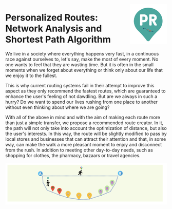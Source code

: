 <a><img src="Images/Personalized_Routes_1.png" width="115" height="125" align="right" /></a>


# Personalized Routes: Network Analysis and Shortest Path Algorithm

We live in a society where everything happens very fast, in a continuous race against ourselves to, let's say, make the most of every moment. No one wants to feel that they are wasting time. But it is often in the small moments when we forget about everything or think only about our life that we enjoy it to the fullest.

This is why current routing systems fail in their attempt to improve this aspect as they only recommend the fastest routes, which are guaranteed to enhance the user's feeling of not dawdling. But are we always in such a hurry? Do we want to spend our lives rushing from one place to another without even thinking about where we are going?

With all of the above in mind and with the aim of making each route more than just a simple transfer, we propose a recommended route creator. In it, the path will not only take into account the optimization of distance, but also the user's interests. In this way, the route will be slightly modified to pass by local stores and businesses that can attract their attention and that, in some way, can make the walk a more pleasant moment to enjoy and disconnect from the rush. In addition to meeting other day-to-day needs, such as shopping for clothes, the pharmacy, bazaars or travel agencies.

<a><img src="Images/Personalized_Routes_3.png" align="center" /></a>

